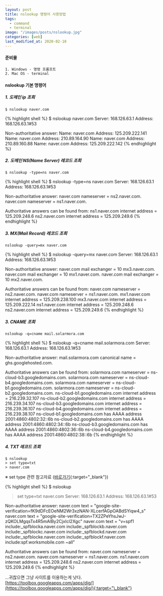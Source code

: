 ```yaml
---
layout: post
title: nslookup 명령어 사용방법
tags:
  - command
  - terminal
image: "/images/posts/nslookup.jpg"
categories: [web]
last_modified_at: 2020-02-10
---
```


#### 준비물

```
1. Windows - 명령 프롬프트
2. Mac OS - terminal
```

#### nslookup 기본 명령어

##### 1. 도메인 ip 조회

`$ nslookup naver.com`

{% highlight shell %}
$ nslookup naver.com
Server: 168.126.63.1
Address: 168.126.63.1#53

Non-authoritative answer:
Name: naver.com
Address: 125.209.222.141
Name: naver.com
Address: 210.89.164.90
Name: naver.com
Address: 210.89.160.88
Name: naver.com
Address: 125.209.222.142
{% endhighlight %}

##### 2. 도메인 NS(Name Server) 레코드 조회

`$ nslookup -type=ns naver.com`

{% highlight shell %}
$ nslookup -type=ns naver.com
Server: 168.126.63.1
Address: 168.126.63.1#53

Non-authoritative answer:
naver.com nameserver = ns2.naver.com.
naver.com nameserver = ns1.naver.com.

Authoritative answers can be found from:
ns1.naver.com internet address = 125.209.248.6
ns2.naver.com internet address = 125.209.249.6
{% endhighlight %}

##### 3. MX(Mail Record) 레코드 조회

`nslookup -query=mx naver.com`

{% highlight shell %}
$ nslookup -query=mx naver.com
Server: 168.126.63.1
Address: 168.126.63.1#53

Non-authoritative answer:
naver.com mail exchanger = 10 mx3.naver.com.
naver.com mail exchanger = 10 mx1.naver.com.
naver.com mail exchanger = 10 mx2.naver.com.

Authoritative answers can be found from:
naver.com nameserver = ns2.naver.com.
naver.com nameserver = ns1.naver.com.
mx1.naver.com internet address = 125.209.238.100
mx3.naver.com internet address = 125.209.222.14
ns1.naver.com internet address = 125.209.248.6
ns2.naver.com internet address = 125.209.249.6
{% endhighlight %}

##### 3. CNAME 조회

`nslookup -q=cname mail.solarmora.com`

{% highlight shell %}
$ nslookup -q=cname mail.solarmora.com
Server: 168.126.63.1
Address: 168.126.63.1#53

Non-authoritative answer:
mail.solarmora.com canonical name = ghs.googlehosted.com.

Authoritative answers can be found from:
solarmora.com nameserver = ns-cloud-b3.googledomains.com.
solarmora.com nameserver = ns-cloud-b4.googledomains.com.
solarmora.com nameserver = ns-cloud-b1.googledomains.com.
solarmora.com nameserver = ns-cloud-b2.googledomains.com.
ns-cloud-b1.googledomains.com internet address = 216.239.32.107
ns-cloud-b2.googledomains.com internet address = 216.239.34.107
ns-cloud-b3.googledomains.com internet address = 216.239.36.107
ns-cloud-b4.googledomains.com internet address = 216.239.38.107
ns-cloud-b1.googledomains.com has AAAA address 2001:4860:4802:32::6b
ns-cloud-b2.googledomains.com has AAAA address 2001:4860:4802:34::6b
ns-cloud-b3.googledomains.com has AAAA address 2001:4860:4802:36::6b
ns-cloud-b4.googledomains.com has AAAA address 2001:4860:4802:38::6b
{% endhighlight %}

##### 4. TXT 레코드 조회

```
$ nslookup
> set type=txt
> naver.com
```

※ set type 관련 참고자료 ([바로가기](https://docs.microsoft.com/ko-kr/windows-server/administration/windows-commands/nslookup-set-type){:target="\_blank"})

{% highlight shell %}
$ nslookup

> set type=txt
> naver.com
> Server: 168.126.63.1
> Address: 168.126.63.1#53

Non-authoritative answer:
naver.com text = "google-site-verification=fK9dDFcEOeNM2Wr3xzNAN-XLcerfAGpOABdSYiqw4_s"
naver.com text = "google-site-verification=TX2ZPeYhsJwJ-zQKOLMgqsTx4R5mAlBy2CjxIcl2Xgc"
naver.com text = "v=spf1 include:_spfblocka.naver.com include:_spfblockb.naver.com include:_spfblockc.naver.com include:_spfblockd.naver.com include:_spfblocke.naver.com include:_spfblockf.naver.com include:spf.worksmobile.com ~all"

Authoritative answers can be found from:
naver.com nameserver = ns2.naver.com.
naver.com nameserver = ns1.naver.com.
ns1.naver.com internet address = 125.209.248.6
ns2.naver.com internet address = 125.209.249.6
{% endhighlight %}

...귀찮으면 그냥 사이트를 이용하는게 낫다.  
[https://toolbox.googleapps.com/apps/dig/](https://toolbox.googleapps.com/apps/dig/){:target="\_blank"}
